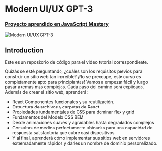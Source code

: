# Modern UI/UX GPT-3
### [Proyecto aprendido en JavaScript Mastery](https://www.youtube.com/watch?v=nzfk0VrDt7I&t=707s)

![Modern UI/UX GPT-3](https://i.ibb.co/TR5LW9z/image.png)

## Introduction
Este es un repositorio de código para el video tutorial correspondiente.

Quizás se esté preguntando, ¿cuáles son los requisitos previos para construir un sitio web tan increíble? ¡No se preocupe, este curso es completamente apto para principiantes! Vamos a empezar fácil y luego pasar a temas más complejos. Cada paso del camino será explicado. Además de crear el sitio web, aprenderá:

- React Componentes funcionales y su reutilización.
- Estructura de archivos y carpetas de React
- Propiedades fundamentales de CSS para dominar flex y grid
- Fundamentos del Modelo CSS BEM
- Desde animaciones suaves y agradables hasta degradados complejos
- Consultas de medios perfectamente ubicadas para una capacidad de respuesta satisfactoria que cubre casi dispositivos
- Y al final, aprenderá cómo implementar sus sitios web en servidores extremadamente rápidos y darles un nombre de dominio personalizado.

